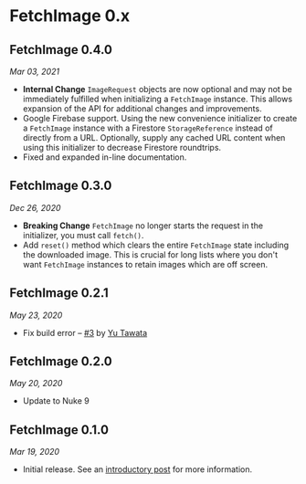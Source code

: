 # FetchImage 0.x

## FetchImage 0.4.0

*Mar 03, 2021*

- **Internal Change** `ImageRequest` objects are now optional and may not be immediately fulfilled when initializing a `FetchImage` instance. This allows expansion of the API for additional changes and improvements.
- Google Firebase support. Using the new convenience initializer to create a `FetchImage` instance with a Firestore `StorageReference` instead of directly from a URL. Optionally, supply any cached URL content when using this initializer to decrease Firestore roundtrips.
- Fixed and expanded in-line documentation.

## FetchImage 0.3.0

*Dec 26, 2020*

- **Breaking Change** `FetchImage` no longer starts the request in the initializer, you must call `fetch()`.
- Add `reset()` method which clears the entire `FetchImage` state including the downloaded image. This is crucial for long lists where you don't want `FetchImage` instances to retain images which are off screen.

## FetchImage 0.2.1

*May 23, 2020*

- Fix build error – [#3](https://github.com/kean/FetchImage/pull/3) by [Yu Tawata](https://github.com/yuta24)

## FetchImage 0.2.0

*May 20, 2020*

- Update to Nuke 9

## FetchImage 0.1.0

*Mar 19, 2020*

- Initial release. See an [introductory post](https://kean.github.io/post/introducing-fetch-image) for more information.
